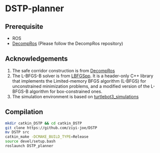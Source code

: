 # DSTP-planner

## Prerequisite
- ROS
- [DecompRos](https://github.com/sikang/DecompROS/tree/master) (Please follow the DecompRos repository)


## Acknowledgements

1.  The safe corridor construction is from [DecompRos](https://github.com/sikang/DecompROS/tree/master)
2.  The L-BFGS-B solver is from [LBFGSpp](https://github.com/yixuan/LBFGSpp). It is a header-only C++ library that implements the Limited-memory BFGS algorithm (L-BFGS) for unconstrained minimization problems, and a modified version of the L-BFGS-B algorithm for box-constrained ones.
3.  The simulation environment is based on [turtlebot3_simulations](https://github.com/ROBOTIS-GIT/turtlebot3_simulations)

## Compilation

```bash
mkdir catkin_DSTP && cd catkin_DSTP
git clone https://github.com/ziyi-joe/DSTP
mv DSTP src
catkin_make -DCMAKE_BUILD_TYPE=Release
source devel/setup.bash
roslaunch DSTP_planner



